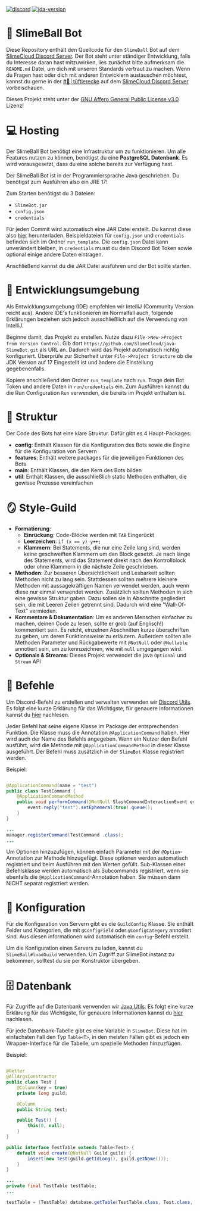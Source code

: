 [![discord](https://img.shields.io/discord/1077255218728796192?label=slimecloud&style=plastic)](https://discord.gg/slimecloud)
[![jda-version](https://img.shields.io/badge/JDA--Version-5.0.0--beta.18-blue?style=plastic)](https://github.com/DV8FromTheWorld/JDA/releases/tag/v5.0.0-beta.18)

# 👋 SlimeBall Bot

Diese Repository enthält den Quellcode für den `SlimeBall` Bot auf
dem [SlimeCloud Discord Server](https://discord.gg/slimecloud).
Der Bot steht unter ständiger Entwicklung, falls du Interesse daran hast mitzuwirken, lies zunächst bitte aufmerksam
die `README.md` Datei, um dich mit unseren Standards vertraut zu machen.
Wenn du Fragen hast oder dich mit anderen Entwicklern austauschen möchtest, kannst du gerne in
der [#👾│tüftlerecke](https://discord.com/channels/1077255218728796192/1098707158750724186) auf
dem [SlimeCloud Discord Server](https://discord.gg/slimecloud) vorbeischauen.

Dieses Projekt steht unter der [GNU Affero General Public License v3.0](https://github.com/SlimeCloud/java-SlimeBot/blob/master/LICENSE.md) Lizenz!

# 💻 Hosting

Der SlimeBall Bot benötigt eine Infrastruktur um zu funktionieren.
Um alle Features nutzen zu können, benötigst du eine **PostgreSQL Datenbank**. Es wird vorausgesetzt, dass du eine solche
bereits zur Verfügung hast.

Der SlimeBall Bot ist in der Programmiersprache Java geschrieben. Du benötigst zum Ausführen also ein JRE 17!

Zum Starten benötigst du 3 Dateien:

- `SlimeBot.jar`
- `config.json`
- `credentials`

Für jeden Commit wird automatisch eine JAR Datei erstellt. Du kannst diese
also [hier](https://github.com/SlimeCloud/java-SlimeBot/actions) herunterladen.
Beispieldateien für `config.json` und `credentials` befinden sich im Ordner `run_template`. Die `config.json` Datei kann
unverändert bleiben, in `credentials` musst du dein Discord Bot Token sowie optional einige andere Daten eintragen.

Anschließend kannst du die JAR Datei ausführen und der Bot sollte starten.

# 🏡 Entwicklungsumgebung

Als Entwicklungsumgebung (IDE) empfehlen wir IntelliJ (Community Version reicht aus). Andere IDE's funktionieren im
Normalfall auch, folgende Erklärungen beziehen sich jedoch ausschließlich auf die Verwendung von IntelliJ.

Beginne damit, das Projekt zu erstellen. Nutze dazu `File->New->Project from Version Control`. Gib
dort `https://github.com/SlimeCloud/java-SlimeBot.git` als URL an.
Dadurch wird das Projekt automatisch richtig konfiguriert. Überprüfe zur Sicherheit unter `File->Project Structure` ob
die JDK Version auf 17 Eingestellt ist und ändere die Einstellung gegebenenfalls.

Kopiere anschließend den Ordner `run_template` nach `run`. Trage dein Bot Token und andere Daten in `run/credentials`
ein.
Zum Ausführen kannst du die Run Configuration `Run` verwenden, die bereits im Projekt enthalten ist.

# 🧱 Struktur

Der Code des Bots hat eine klare Struktur. Dafür gibt es 4 Haupt-Packages:

- **config**: Enthält Klassen für die Konfiguration des Bots sowie die Engine für die Konfiguration von Servern
- **features**: Enthält weitere packages für die jeweiligen Funktionen des Bots
- **main**: Enthält Klassen, die den Kern des Bots bilden
- **util**: Enthält Klassen, die ausschließlich static Methoden enthalten, die gewisse Prozesse vereinfachen

# 🪞 Style-Guild

- **Formatierung**:
    - **Einrückung**: Code-Blöcke werden mit `TAB` Eingerückt
    - **Leerzeichen**: `if (x == y) y++;`
    - **Klammern**: Bei Statements, die nur eine Zeile lang sind, werden keine geschweiften Klammern um den Block
      gesetzt. Je nach länge des Statements, wird das Statement direkt nach den Kontrollblock oder ohne Klammern in die
      nächste Zeile geschrieben.
- **Methoden**: Zur besseren Übersichtlichkeit und Lesbarkeit sollten Methoden nicht zu lang sein.
  Stattdessen sollten mehrere kleinere Methoden mit aussagekräftigen Namen verwendet werden, auch wenn diese nur einmal
  verwendet werden.
  Zusätzlich sollten Methoden in sich eine gewisse Struktur gaben. Dazu sollen sie in Abschnitte gegliedert sein, die
  mit Leeren Zeilen getrennt sind. Dadurch wird eine "Wall-Of-Text" vermieden.
- **Kommentare & Dokumentation**: Um es anderen Menschen einfacher zu machen, deinen Code zu lesen, sollte er grob (auf
  Englisch!) kommentiert sein. Es reicht, einzelnen Abschnitten kurze überschriften zu geben, um deren Funktionsweise zu
  erläutern.
  Außerdem sollten alle Methoden Parameter und Rückgabewerte mit `@NotNull` oder `@Nullable` annotiert sein, um zu
  kennzeichnen, wie mit `null` umgegangen wird.
- **Optionals & Streams**: Dieses Projekt verwendet die java `Optional` und `Stream` API

# 🤖 Befehle

Um Discord-Befehl zu erstellen und verwalten verwenden wir [Discord Utils](https://github.com/Utils4J/DiscordUtils). Es
folgt eine kurze Erklärung für das Wichtigste, für genauere Informationen kannst
du [hier](https://github.com/Utils4J/DiscordUtils#command-manager) nachlesen.

Jeder Befehl hat seine eigene Klasse im Package der entsprechenden Funktion. Die Klasse muss die
Annotation `@ApplicationCommand` haben. Hier wird auch der Name des Befehls angegeben.
Wenn ein Nutzer den Befehl ausführt, wird die Methode mit `@ApplicationCommandMethod` in dieser Klasse ausgeführt. Der
Befehl muss zusätzlich in der `SlimeBot` Klasse registriert werden.

Beispiel:

```java

@ApplicationCommand(name = "test")
public class TestCommand {
	@ApplicationCommandMethod
	public void performCommand(@NotNull SlashCommandInteractionEvent event) {
		event.reply("test").setEphemeral(true).queue();
	}
}
```

```java
...
manager.registerCommand(TestCommand .class);
...
```

Um Optionen hinzuzufügen, können einfach Parameter mit der `@Option`-Annotation zur Methode hinzugefügt. Diese optionen
werden automatisch registriert und beim Ausführen mit den Werten gefüllt.
Sub-Klassen einer Befehlsklasse werden automatisch als Subcommands registriert, wenn sie ebenfalls
die `@ApplicationCommand`-Annotation haben. Sie müssen dann NICHT separat registriert werden.

# 🔧 Konfiguration

Für die Konfiguration von Servern gibt es die `GuildConfig` Klasse. Sie enthält Felder und Kategorien, die mit `@ConfigField` oder `@ConfigCategory` annotiert sind.
Aus diesen informationen wird automatisch ein `config`-Befehl erstellt.

Um die Konfiguration eines Servers zu laden, kannst du `SlimeBall#loadGuild` verwenden. Um Zugriff zur SlimeBot instanz zu bekommen, solltest du sie per Konstruktor übergeben.

# 🗄️ Datenbank

Für Zugriffe auf die Datenbank verwenden wir [Java Utils](https://github.com/Utils4J/JavaUtils). Es folgt eine kurze
Erklärung für das Wichtigste, für genauere Informationen kannst du [hier](https://github.com/Utils4J/JavaUtils#database)
nachlesen.

Für jede Datenbank-Tabelle gibt es eine Variable in `SlimeBot`. Diese hat im einfachsten Fall den Typ `Table<T>`, in den
meisten Fällen gibt es jedoch ein Wrapper-Interface für die Tabelle, um spezielle Methoden hinzuzfügen.

Beispiel:

```java

@Getter
@AllArgsConstructor
public class Test {
	@Column(key = true)
	private long guild;

	@Column
	public String text;

	public Test() {
		this(0, null);
	}
}
```

```java
public interface TestTable extends Table<Test> {
	default void create(@NotNull Guild guild) {
		insert(new Test(guild.getIdLong(), guild.getName()));
	}
}
```

```java
...
private final TestTable testTable;
...

testTable = (TestTable) database.getTable(TestTable.class, Test.class, Test::new, "test").createTable();
```
